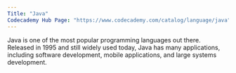 ```yaml
---
Title: "Java"
Codecademy Hub Page: "https://www.codecademy.com/catalog/language/java" 
---
```


Java is one of the most popular programming languages out there. Released in 1995 and still widely used today, Java has many applications, including software development, mobile applications, and large systems development.
